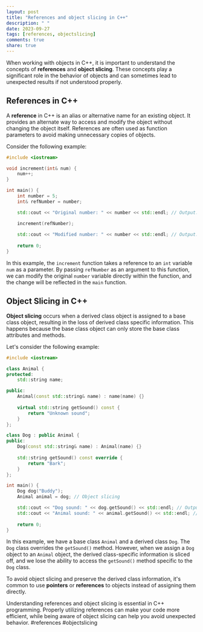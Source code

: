 ```yaml
---
layout: post
title: "References and object slicing in C++"
description: " "
date: 2023-09-27
tags: [references, objectslicing]
comments: true
share: true
---
```


When working with objects in C++, it is important to understand the concepts of **references** and **object slicing**. These concepts play a significant role in the behavior of objects and can sometimes lead to unexpected results if not understood properly.

## References in C++

A **reference** in C++ is an alias or alternative name for an existing object. It provides an alternate way to access and modify the object without changing the object itself. References are often used as function parameters to avoid making unnecessary copies of objects.

Consider the following example:

```cpp
#include <iostream>

void increment(int& num) {
    num++;
}

int main() {
    int number = 5;
    int& refNumber = number;

    std::cout << "Original number: " << number << std::endl; // Output: Original number: 5

    increment(refNumber);
    
    std::cout << "Modified number: " << number << std::endl; // Output: Modified number: 6
    
    return 0;
}
```

In this example, the `increment` function takes a reference to an `int` variable `num` as a parameter. By passing `refNumber` as an argument to this function, we can modify the original `number` variable directly within the function, and the change will be reflected in the `main` function.

## Object Slicing in C++

**Object slicing** occurs when a derived class object is assigned to a base class object, resulting in the loss of derived class specific information. This happens because the base class object can only store the base class attributes and methods.

Let's consider the following example:

```cpp
#include <iostream>

class Animal {
protected:
    std::string name;

public:
    Animal(const std::string& name) : name(name) {}
    
    virtual std::string getSound() const {
        return "Unknown sound";
    }
};

class Dog : public Animal {
public:
    Dog(const std::string& name) : Animal(name) {}
    
    std::string getSound() const override {
        return "Bark";
    }
};

int main() {
    Dog dog("Buddy");
    Animal animal = dog; // Object slicing

    std::cout << "Dog sound: " << dog.getSound() << std::endl; // Output: Dog sound: Bark
    std::cout << "Animal sound: " << animal.getSound() << std::endl; // Output: Animal sound: Unknown sound
    
    return 0;
}
```

In this example, we have a base class `Animal` and a derived class `Dog`. The `Dog` class overrides the `getSound()` method. However, when we assign a `Dog` object to an `Animal` object, the derived class-specific information is sliced off, and we lose the ability to access the `getSound()` method specific to the `Dog` class.

To avoid object slicing and preserve the derived class information, it's common to use **pointers** or **references** to objects instead of assigning them directly.

Understanding references and object slicing is essential in C++ programming. Properly utilizing references can make your code more efficient, while being aware of object slicing can help you avoid unexpected behavior. #references #objectslicing